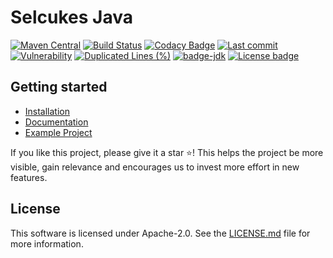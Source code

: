 # Selcukes Java

[![Maven Central](https://img.shields.io/maven-central/v/io.github.selcukes/selcukes-bom.svg?label=Maven%20Central)](https://central.sonatype.com/search?q=selcukes-java)
[![Build Status](https://github.com/selcukes/selcukes-java/workflows/Selcukes%20CI/badge.svg)](https://github.com/selcukes/selcukes-java/actions)
[![Codacy Badge](https://app.codacy.com/project/badge/Grade/199789a93bbb4ba98d69f5ca97810e91)](https://www.codacy.com/gh/selcukes/selcukes-java/dashboard?utm_source=github.com&amp;utm_medium=referral&amp;utm_content=selcukes/selcukes-java&amp;utm_campaign=Badge_Grade)
[![Last commit](https://img.shields.io/github/last-commit/selcukes/selcukes-java.svg)]()
[![Vulnerability](https://sonarcloud.io/api/project_badges/measure?project=selcukes_selcukes-java&metric=vulnerabilities)](https://sonarcloud.io/dashboard?id=selcukes_selcukes-java)
[![Duplicated Lines (%)](https://sonarcloud.io/api/project_badges/measure?project=selcukes_selcukes-java&metric=duplicated_lines_density)](https://sonarcloud.io/dashboard?id=selcukes_selcukes-java)
[![badge-jdk](https://img.shields.io/badge/jdk-11-green.svg)](http://www.oracle.com/technetwork/java/javase/downloads/index.html)
[![License badge](https://img.shields.io/badge/license-Apache%202.0-blue.svg?label=License)](http://www.apache.org/licenses/LICENSE-2.0)

## Getting started

- [Installation](https://selcukes.github.io/docs)
- [Documentation](https://selcukes.github.io/docs)
- [Example Project](https://github.com/selcukes/selcukes-java-skeleton)

If you like this project, please give it a star ⭐! This helps the project be more visible, gain relevance and encourages
us to invest more effort in new features.

## License

This software is licensed under Apache-2.0. See
the [LICENSE.md](https://github.com/selcukes/selcukes-java/blob/master/LICENSE) file for more information.

